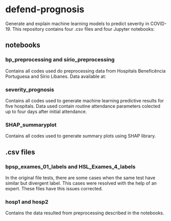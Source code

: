 # defend-prognosis

Generate and explain machine learning models to predict severity in COVID-19.
This repository contains four .csv files and four Jupyter notebooks:  

## notebooks

### bp_preprocessing and sírio_preprocessing

Contains all codes used do preprocessing data from Hospitals Beneficência Portuguesa and Sírio Líbanes.
Data available at:

### severity_prognosis 

Contains all codes used to generate machine learning predictive results for five hospitals. 
Data used contain routine attendance parameters colected up to four days after initial attendance.


### SHAP_summaryplot

Contains all codes used to generate summary plots using SHAP library. 

## .csv files

### bpsp_exames_01_labels and HSL_Exames_4_labels

In the original file tests, there are some cases when the same test have similar but divergent label. 
This cases were resolved with the help of an expert. These files have this issues corrected. 

### hosp1 and hosp2

Contains the data resulted from preprocessing described in the notebooks. 
